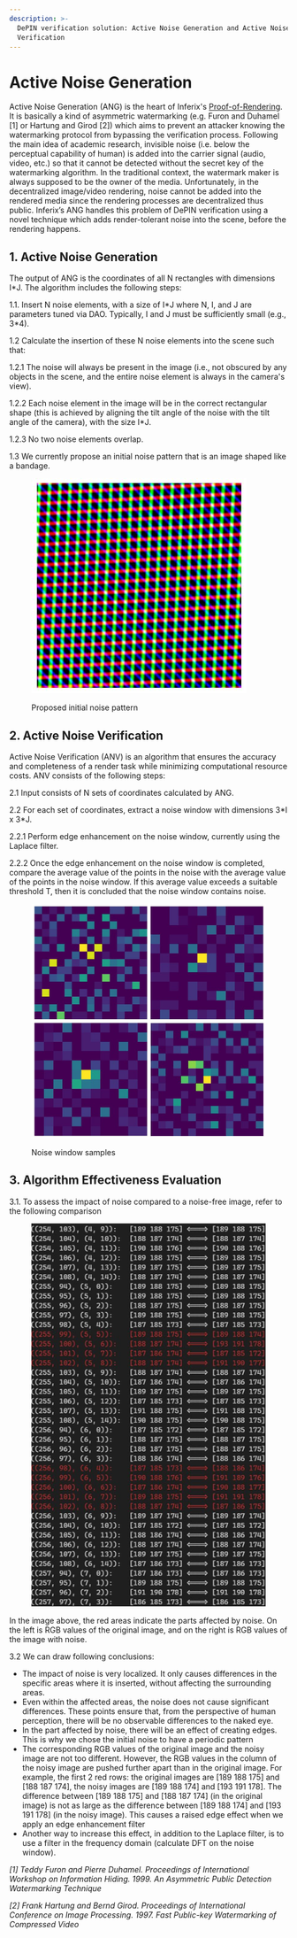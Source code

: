```yaml
---
description: >-
  DePIN verification solution: Active Noise Generation and Active Noise
  Verification
---
```


# Active Noise Generation

Active Noise Generation (ANG) is the heart of Inferix's [Proof-of-Rendering](./). It is basically a kind of asymmetric watermarking (e.g. Furon and Duhamel \[1] or Hartung and Girod \[2]) which aims to prevent an attacker knowing the watermarking protocol from bypassing the verification process. Following the main idea of academic research, invisible noise (i.e. below the perceptual capability of human) is added into the carrier signal (audio, video, etc.) so that it cannot be detected without the secret key of the watermarking algorithm. In the traditional context, the watermark maker is always supposed to be the owner of the media. Unfortunately, in the decentralized image/video rendering, noise cannot be added into the rendered media since the rendering processes are decentralized thus public. Inferix’s ANG handles this problem of DePIN verification using a novel technique which adds render-tolerant noise into the scene, before the rendering happens.

## 1. Active Noise Generation

The output of ANG is the coordinates of all N rectangles with dimensions I\*J. The algorithm includes the following steps:

1.1. Insert N noise elements, with a size of I\*J where N, I, and J are parameters tuned via DAO. Typically, I and J must be sufficiently small (e.g., 3\*4).

1.2 Calculate the insertion of these N noise elements into the scene such that:

1.2.1 The noise will always be present in the image (i.e., not obscured by any objects in the scene, and the entire noise element is always in the camera's view).&#x20;

1.2.2 Each noise element in the image will be in the correct rectangular shape (this is achieved by aligning the tilt angle of the noise with the tilt angle of the camera), with the size I\*J.

1.2.3 No two noise elements overlap.

1.3 We currently propose an initial noise pattern that is an image shaped like a bandage.

<figure><img src="../../.gitbook/assets/image (9).png" alt=""><figcaption><p>Proposed initial noise pattern</p></figcaption></figure>

## 2. Active Noise Verification&#x20;

Active Noise Verification (ANV) is an algorithm that ensures the accuracy and completeness of a render task while minimizing computational resource costs. ANV consists of the following steps:

2.1 Input consists of N sets of coordinates calculated by ANG.

2.2 For each set of coordinates, extract a noise window with dimensions 3\*I x 3\*J.

2.2.1 Perform edge enhancement on the noise window, currently using the Laplace filter.

2.2.2 Once the edge enhancement on the noise window is completed, compare the average value of the points in the noise with the average value of the points in the noise window. If this average value exceeds a suitable threshold T, then it is concluded that the noise window contains noise.

<figure><img src="../../.gitbook/assets/image (10).png" alt=""><figcaption><p>Noise window samples</p></figcaption></figure>

## 3. Algorithm Effectiveness Evaluation

3.1. To assess the impact of noise compared to a noise-free image, refer to the following comparison

<figure><img src="../../.gitbook/assets/image (8).png" alt=""><figcaption></figcaption></figure>

In the image above, the red areas indicate the parts affected by noise. On the left is RGB values of the original image, and on the right is RGB values of the image with noise.

3.2 We can draw following conclusions:

* The impact of noise is very localized. It only causes differences in the specific areas where it is inserted, without affecting the surrounding areas.
* Even within the affected areas, the noise does not cause significant differences. These points ensure that, from the perspective of human perception, there will be no observable differences to the naked eye.
* In the part affected by noise, there will be an effect of creating edges. This is why we chose the initial noise to have a periodic pattern
* The corresponding RGB values of the original image and the noisy image are not too different. However, the RGB values in the column of the noisy image are pushed further apart than in the original image. For example, the first 2 red rows: the original images are \[189 188 175] and \[188 187 174], the noisy images are \[189 188 174] and \[193 191 178]. The difference between \[189 188 175] and \[188 187 174] (in the original image) is not as large as the difference between \[189 188 174] and \[193 191 178] (in the noisy image). This causes a raised edge effect when we apply an edge enhancement filter
* Another way to increase this effect, in addition to the Laplace filter, is to use a filter in the frequency domain (calculate DFT on the noise window).



_\[1] Teddy Furon and Pierre Duhamel. Proceedings of International Workshop on Information Hiding. 1999. An Asymmetric Public Detection Watermarking Technique_

_\[2] Frank Hartung and Bernd Girod. Proceedings of International Conference on Image Processing. 1997. Fast Public-key Watermarking of Compressed Video_
